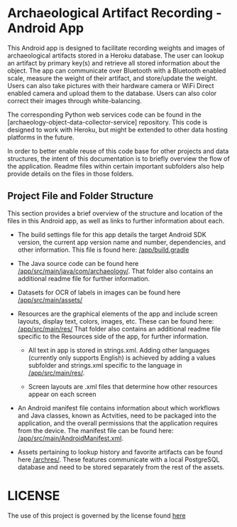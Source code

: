 # Archaeological Artifact Recording - Android App

This Android app is designed to facilitate recording weights and images of archaeological artifacts stored in a Heroku database. The user can lookup an artifact by primary key(s)
and retrieve all stored information about the object. The app can communicate over Bluetooth with a Bluetooth enabled scale, measure the weight of their artifact, and store/update
the weight. Users can also take pictures with their hardware camera or WiFi Direct enabled camera and upload them to the database. Users can also color correct their images through
white-balancing.

The corresponding Python web services code can be found in the [archaeology-object-data-collector-service] repository. This code is designed to work with Heroku, but might be extended
to other data hosting platforms in the future.

In order to better enable reuse of this code base for other projects and data structures, the intent of this documentation is to briefly overview the flow of the application. Readme files within certain important subfolders also help provide details on the files in those folders.

## Project File and Folder Structure
This section provides a brief overview of the structure and location of the files in this Android app, as well as links to further information about each.

- The build settings file for this app details the target Android SDK version, the current app version name and number, dependencies, and other information.  This file is found here: [/app/build.gradle](https://github.com/anatolian/archaeology-object-data-collector-app/blob/master/app/build.gradle)

- The Java source code can be found here [/app/src/main/java/com/archaeology/](https://github.com/anatolian/archaeology-object-data-collector-app/tree/master/app/src/main/java/com/archaeology). That folder also contains an additional readme file for further information.

- Datasets for OCR of labels in images can be found here [/app/src/main/assets/](https://github.com/anatolian/archaeology-object-data-collector-app/tree/master/app/src/main/assets)

- Resources are the graphical elements of the app and include screen layouts, display text, colors, images, etc.  These can be found here: [/app/src/main/res/](https://github.com/anatolian/archaeology-object-data-collector-app/tree/master/app/src/main/res) That folder also contains an additional readme file specific to the Resources side of the app, for further information.

  - All text in app is stored in strings.xml. Adding other languages (currently only supports English) is achieved by adding a values subfolder and strings.xml specific to the
  language in [/app/src/main/res/](https://github.com/anatolian/archaeology-object-data-collector-app/tree/master/app/src/main/res).
  
  - Screen layouts are .xml files that determine how other resources appear on each screen
    
- An Android manifest file contains information about which workflows and Java classes, known as Actvities, need to be packaged into the application, and the overall permissions that the application requires from the device. The manifest file can be found here: [/app/src/main/AndroidManifest.xml](https://github.com/anatolian/archaeology-object-data-collector-app/blob/master/app/src/main/AndroidManifest.xml).

- Assets pertaining to lookup history and favorite artifacts can be found here [/archres/](https://github.com/anatolian/archaeology-object-data-collector-app/tree/master/archres).
These features communicate with a local PostgreSQL database and need to be stored separately from the rest of the assets.

# LICENSE

The use of this project is governed by the license found [here](https://github.com/anatolian/archaeology-object-data-collector-app/blob/master/LICENSE)